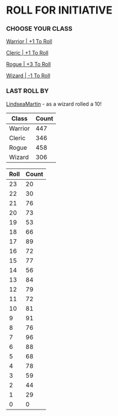 # ROLL FOR INITIATIVE
### CHOOSE YOUR CLASS

[Warrior | +1 To Roll](https://github.com/benjaminsampica/benjaminsampica/issues/new?title=roll%7Cwarrior&body=Just+click+%27Submit+new+issue%27.)

[Cleric | +1 To Roll](https://github.com/benjaminsampica/benjaminsampica/issues/new?title=roll%7Ccleric&body=Just+click+%27Submit+new+issue%27.)

[Rogue | +3 To Roll](https://github.com/benjaminsampica/benjaminsampica/issues/new?title=roll%7Crogue&body=Just+click+%27Submit+new+issue%27.)

[Wizard | -1 To Roll](https://github.com/benjaminsampica/benjaminsampica/issues/new?title=roll%7Cwizard&body=Just+click+%27Submit+new+issue%27.)
### LAST ROLL BY
[LindseaMartin](https://www.github.com/LindseaMartin) - as a wizard rolled a 10!

|Class|Count|
|-|-|
|Warrior|447|
|Cleric|346|
|Rogue|458|
|Wizard|306|

|Roll|Count|
|-|-|
|23|20
|22|30
|21|76
|20|73
|19|53
|18|66
|17|89
|16|72
|15|77
|14|56
|13|84
|12|79
|11|72
|10|81
|9|91
|8|76
|7|96
|6|88
|5|68
|4|78
|3|59
|2|44
|1|29
|0|0
